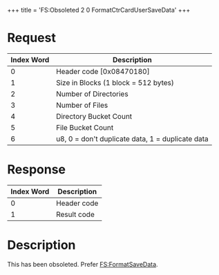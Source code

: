 +++
title = 'FS:Obsoleted 2 0 FormatCtrCardUserSaveData'
+++

# Request

| Index Word | Description                                      |
|------------|--------------------------------------------------|
| 0          | Header code \[0x08470180\]                       |
| 1          | Size in Blocks (1 block = 512 bytes)             |
| 2          | Number of Directories                            |
| 3          | Number of Files                                  |
| 4          | Directory Bucket Count                           |
| 5          | File Bucket Count                                |
| 6          | u8, 0 = don't duplicate data, 1 = duplicate data |

# Response

| Index Word | Description |
|------------|-------------|
| 0          | Header code |
| 1          | Result code |

# Description

This has been obsoleted. Prefer
[FS:FormatSaveData](FS:FormatSaveData "wikilink").
